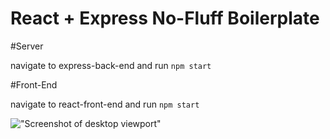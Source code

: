 # React + Express No-Fluff Boilerplate

#Server

navigate to express-back-end and run `npm start`

#Front-End

navigate to react-front-end and run `npm start`


!["Screenshot of desktop viewport"](https://github.com/soupIsTheCurrencyOfTheFuture/extendai-technical/blob/master/react-front-end/public/Screen%20Shot%202021-11-11%20at%208.59.08%20PM.png)
